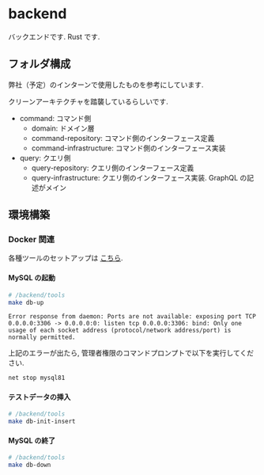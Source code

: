 # backend

バックエンドです. Rust です.

## フォルダ構成

弊社（予定）のインターンで使用したものを参考にしています.

クリーンアーキテクチャを踏襲しているらしいです.

- command: コマンド側
  - domain: ドメイン層
  - command-repository: コマンド側のインターフェース定義
  - command-infrastructure: コマンド側のインターフェース実装
- query: クエリ側
  - query-repository: クエリ側のインターフェース定義
  - query-infrastructure: クエリ側のインターフェース実装. GraphQL の記述がメイン

## 環境構築

### Docker 関連

各種ツールのセットアップは [こちら](./tools/README.md).

#### MySQL の起動

```bash
# /backend/tools
make db-up
```

`Error response from daemon: Ports are not available: exposing port TCP 0.0.0.0:3306 -> 0.0.0.0:0: listen tcp 0.0.0.0:3306: bind: Only one usage of each socket address (protocol/network address/port) is normally permitted.`

上記のエラーが出たら, 管理者権限のコマンドプロンプトで以下を実行してください.

```bash
net stop mysql81
```

#### テストデータの挿入

```bash
# /backend/tools
make db-init-insert
```

#### MySQL の終了

```bash
# /backend/tools
make db-down
```
